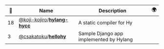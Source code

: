 |:star2: | Name | Description | 🌍|
|---|---|---|---|
|18|[@koji-kojiro](https://github.com/koji-kojiro)/[**hylang-hycc**](https://github.com/koji-kojiro/hylang-hycc)|A static compiler for Hy||
|3|[@csakatoku](https://github.com/csakatoku)/[**hellohy**](https://github.com/csakatoku/hellohy)|Sample Django app implemented by Hylang||

